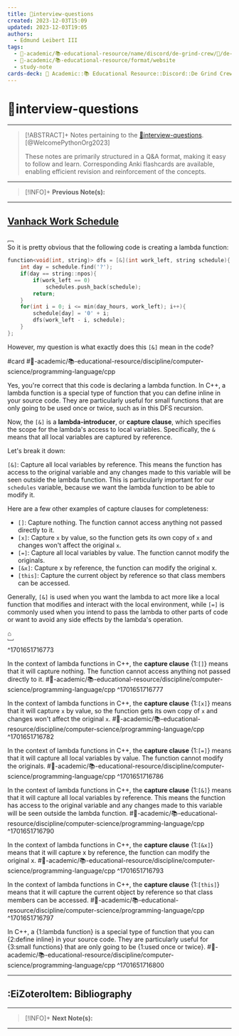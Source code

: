 ```yaml
---
title: 📒interview-questions
created: 2023-12-03T15:09
updated: 2023-12-03T19:05
authors:
  - Edmund Leibert III
tags:
  - 🔴-academic/📚-educational-resource/name/discord/de-grind-crew/🔖/de-grind-crew-∋-table-of-contents
  - 🔴-academic/📚-educational-resource/format/website
  - study-note
cards-deck: 🔴 Academic::📚 Educational Resource::Discord::De Grind Crew::💼 Vocational::📒interview-questions
---
```


# 📒interview-questions

---

> [!ABSTRACT]+ 
> Notes pertaining to the [📒interview-questions](https://discord.com/channels/1153061162846539866/1168706308158001272). [@WelcomePythonOrg2023]
> 
> These notes are primarily structured in a Q&A format, making it easy to follow and learn. Corresponding Anki flashcards are available, enabling efficient revision and reinforcement of the concepts.

---

> [!INFO]+ 
> **Previous Note(s):**
> 

---

## [Vanhack Work Schedule](https://discord.com/channels/1153061162846539866/1168706308158001272/1180261592328319006)

﹇<br>
So it is pretty obvious that the following code is creating a lambda function:

```cpp
function<void(int, string)> dfs = [&](int work_left, string schedule){
	int day = schedule.find('?');
	if(day == string::npos){
		if(work_left == 0)
			schedules.push_back(schedule);
		return;
	}
	for(int i = 0; i <= min(day_hours, work_left); i++){
		schedule[day] = '0' + i;
		dfs(work_left - i, schedule);
	}
};
```

However, my question is what exactly does this `[&]` mean in the code?

#card #🔴-academic/📚-educational-resource/discipline/computer-science/programming-language/cpp 

Yes, you're correct that this code is declaring a lambda function. In C++, a lambda function is a special type of function that you can define inline in your source code. They are particularly useful for small functions that are only going to be used once or twice, such as in this DFS recursion.

Now, the `[&]` is a **lambda-introducer**, or **capture clause**, which specifies the scope for the lambda's access to local variables. Specifically, the `&` means that all local variables are captured by reference.

Let's break it down:

`[&]`: Capture all local variables by reference. This means the function has access to the original variable and any changes made to this variable will be seen outside the lambda function. This is particularly important for our `schedules` variable, because we want the lambda function to be able to modify it.

Here are a few other examples of capture clauses for completeness:
- `[]`: Capture nothing. The function cannot access anything not passed directly to it.
- `[x]`: Capture `x` by value, so the function gets its own copy of `x` and changes won't affect the original `x`.
- `[=]`: Capture all local variables by value. The function cannot modify the originals.
- `[&x]`: Capture x by reference, the function can modify the original x.
- `[this]`: Capture the current object by reference so that class members can be accessed.

Generally, `[&]` is used when you want the lambda to act more like a local function that modifies and interact with the local environment, while `[=]` is commonly used when you intend to pass the lambda to other parts of code or want to avoid any side effects by the lambda's operation.

⌂
<br>﹈<br>^1701651716773

In the context of lambda functions in C++, the **capture clause** {1:`[]`} means that it will capture nothing. The function cannot access anything not passed directly to it.
#🔴-academic/📚-educational-resource/discipline/computer-science/programming-language/cpp
^1701651716777


In the context of lambda functions in C++, the **capture clause** {1:`[x]`} means that it will capture `x` by value, so the function gets its own copy of `x` and changes won't affect the original `x`.
#🔴-academic/📚-educational-resource/discipline/computer-science/programming-language/cpp
^1701651716782


In the context of lambda functions in C++, the **capture clause** {1:`[=]`} means that it will capture all local variables by value. The function cannot modify the originals.
#🔴-academic/📚-educational-resource/discipline/computer-science/programming-language/cpp
^1701651716786


In the context of lambda functions in C++, the **capture clause** {1:`[&]`} means that it will capture all local variables by reference. This means the function has access to the original variable and any changes made to this variable will be seen outside the lambda function.
#🔴-academic/📚-educational-resource/discipline/computer-science/programming-language/cpp
^1701651716790


In the context of lambda functions in C++, the **capture clause** {1:`[&x]`} means that it will capture x by reference, the function can modify the original x.
#🔴-academic/📚-educational-resource/discipline/computer-science/programming-language/cpp
^1701651716793


In the context of lambda functions in C++, the **capture clause** {1:`[this]`} means that it will capture the current object by reference so that class members can be accessed.
#🔴-academic/📚-educational-resource/discipline/computer-science/programming-language/cpp
^1701651716797


In C++, a {1:lambda function} is a special type of function that you can {2:define inline} in your source code. They are particularly useful for {3:small functions} that are only going to be {1:used once or twice}.
#🔴-academic/📚-educational-resource/discipline/computer-science/programming-language/cpp
^1701651716800


---

## :EiZoteroItem: Bibliography

---

> [!INFO]+
> **Next Note(s):**

---
